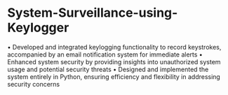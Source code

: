 # System-Surveillance-using-Keylogger
 
• Developed and integrated keylogging functionality to record keystrokes, accompanied by an email notification system for immediate alerts
• Enhanced system security by providing insights into unauthorized system usage and potential security threats
• Designed and implemented the system entirely in Python, ensuring efficiency and flexibility in addressing security concerns

